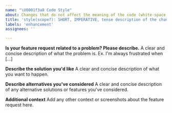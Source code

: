 ```yaml
---
name: "\U0001f3a8 Code Style"
about: Changes that do not affect the meaning of the code (white-space, formatting, missing semi-colons, etc).
title: 'style(scope?): SHORT, IMPERATIVE, tense description of the change'
labels: 'enhancement'
assignees: ''

---
```


**Is your feature request related to a problem? Please describe.**
A clear and concise description of what the problem is. Ex. I'm always frustrated when [...]

**Describe the solution you'd like**
A clear and concise description of what you want to happen.

**Describe alternatives you've considered**
A clear and concise description of any alternative solutions or features you've considered.

**Additional context**
Add any other context or screenshots about the feature request here.
